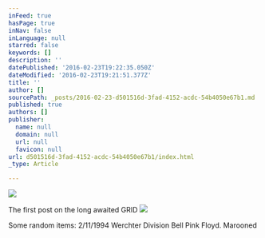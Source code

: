 ```yaml
---
inFeed: true
hasPage: true
inNav: false
inLanguage: null
starred: false
keywords: []
description: ''
datePublished: '2016-02-23T19:22:35.050Z'
dateModified: '2016-02-23T19:21:51.377Z'
title: ''
author: []
sourcePath: _posts/2016-02-23-d501516d-3fad-4152-acdc-54b4050e67b1.md
published: true
authors: []
publisher:
  name: null
  domain: null
  url: null
  favicon: null
url: d501516d-3fad-4152-acdc-54b4050e67b1/index.html
_type: Article

---
```

![](https://the-grid-user-content.s3-us-west-2.amazonaws.com/bcb8800c-ec31-46c6-9584-374b9e2d9719.jpg)

The first post on the long awaited GRID
![](https://the-grid-user-content.s3-us-west-2.amazonaws.com/c845454b-0658-43c5-97df-c041405e0281.jpg)

Some random items: 2/11/1994 Werchter Division Bell Pink Floyd. Marooned